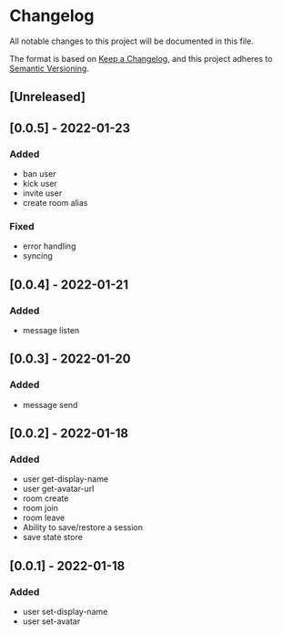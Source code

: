 # Changelog
All notable changes to this project will be documented in this file.

The format is based on [Keep a Changelog](https://keepachangelog.com/en/1.0.0/),
and this project adheres to [Semantic Versioning](https://semver.org/spec/v2.0.0.html).

## [Unreleased]

## [0.0.5] - 2022-01-23

### Added
- ban user
- kick user
- invite user
- create room alias

### Fixed
- error handling
- syncing

## [0.0.4] - 2022-01-21

### Added
- message listen

## [0.0.3] - 2022-01-20

### Added
- message send

## [0.0.2] - 2022-01-18

### Added
- user get-display-name
- user get-avatar-url
- room create
- room join
- room leave
- Ability to save/restore a session
- save state store

## [0.0.1] - 2022-01-18

### Added
- user set-display-name
- user set-avatar
